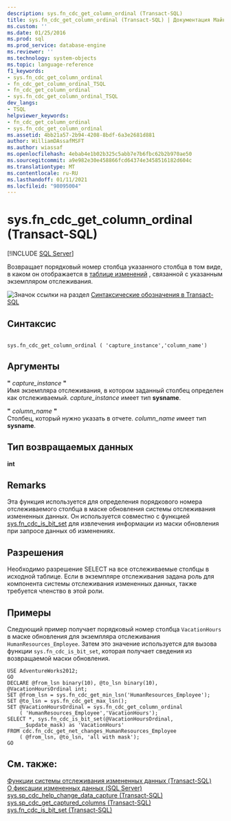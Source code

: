 ```yaml
---
description: sys.fn_cdc_get_column_ordinal (Transact-SQL)
title: sys.fn_cdc_get_column_ordinal (Transact-SQL) | Документация Майкрософт
ms.custom: ''
ms.date: 01/25/2016
ms.prod: sql
ms.prod_service: database-engine
ms.reviewer: ''
ms.technology: system-objects
ms.topic: language-reference
f1_keywords:
- sys.fn_cdc_get_column_ordinal
- fn_cdc_get_column_ordinal_TSQL
- fn_cdc_get_column_ordinal
- sys.fn_cdc_get_column_ordinal_TSQL
dev_langs:
- TSQL
helpviewer_keywords:
- fn_cdc_get_column_ordinal
- sys.fn_cdc_get_column_ordinal
ms.assetid: 4bb21a57-2b94-4208-8bdf-6a3e2681d881
author: WilliamDAssafMSFT
ms.author: wiassaf
ms.openlocfilehash: 4ebab4e1b02b325c5abb7e7b6fbc62b2b970ae50
ms.sourcegitcommit: a9e982e30e458866fcd64374e3458516182d604c
ms.translationtype: MT
ms.contentlocale: ru-RU
ms.lasthandoff: 01/11/2021
ms.locfileid: "98095004"
---
```

# <a name="sysfn_cdc_get_column_ordinal-transact-sql"></a>sys.fn_cdc_get_column_ordinal (Transact-SQL)
[!INCLUDE [SQL Server](../../includes/applies-to-version/sqlserver.md)]

  Возвращает порядковый номер столбца указанного столбца в том виде, в каком он отображается в [таблице изменений](../../relational-databases/system-tables/cdc-capture-instance-ct-transact-sql.md) , связанной с указанным экземпляром отслеживания.  
  
 ![Значок ссылки на раздел](../../database-engine/configure-windows/media/topic-link.gif "Значок ссылки на раздел") [Синтаксические обозначения в Transact-SQL](../../t-sql/language-elements/transact-sql-syntax-conventions-transact-sql.md)  
  
## <a name="syntax"></a>Синтаксис  
  
```  
  
sys.fn_cdc_get_column_ordinal ( 'capture_instance','column_name')  
```  
  
## <a name="arguments"></a>Аргументы  
 **"** *capture_instance* **"**  
 Имя экземпляра отслеживания, в котором заданный столбец определен как отслеживаемый. *capture_instance* имеет тип **sysname**.  
  
 **"** *column_name* **"**  
 Столбец, который нужно указать в отчете. *column_name* имеет тип **sysname**.  
  
## <a name="return-type"></a>Тип возвращаемых данных  
 **int**  
  
## <a name="remarks"></a>Remarks  
 Эта функция используется для определения порядкового номера отслеживаемого столбца в маске обновления системы отслеживания измененных данных. Он используется совместно с функцией [sys.fn_cdc_is_bit_set](../../relational-databases/system-functions/sys-fn-cdc-is-bit-set-transact-sql.md) для извлечения информации из маски обновления при запросе данных об изменениях.  
  
## <a name="permissions"></a>Разрешения  
 Необходимо разрешение SELECT на все отслеживаемые столбцы в исходной таблице. Если в экземпляре отслеживания задана роль для компонента системы отслеживания измененных данных, также требуется членство в этой роли.  
  
## <a name="examples"></a>Примеры  
 Следующий пример получает порядковый номер столбца `VacationHours` в маске обновления для экземпляра отслеживания `HumanResources_Employee`. Затем это значение используется для вызова функции `sys.fn_cdc_is_bit_set`, которая получает сведения из возвращаемой маски обновления.  
  
```  
USE AdventureWorks2012;  
GO  
DECLARE @from_lsn binary(10), @to_lsn binary(10),  @VacationHoursOrdinal int;  
SET @from_lsn = sys.fn_cdc_get_min_lsn('HumanResources_Employee');  
SET @to_lsn = sys.fn_cdc_get_max_lsn();  
SET @VacationHoursOrdinal = sys.fn_cdc_get_column_ordinal   
    ( 'HumanResources_Employee','VacationHours');  
SELECT *, sys.fn_cdc_is_bit_set(@VacationHoursOrdinal,  
    __$update_mask) as 'VacationHours'  
FROM cdc.fn_cdc_get_net_changes_HumanResources_Employee  
    ( @from_lsn, @to_lsn, 'all with mask');  
GO  
```  
  
## <a name="see-also"></a>См. также:  
 [Функции системы отслеживания измененных данных (Transact-SQL)](../../relational-databases/system-functions/change-data-capture-functions-transact-sql.md)   
 [О фиксации измененных данных (SQL Server)](../../relational-databases/track-changes/about-change-data-capture-sql-server.md)   
 [sys.sp_cdc_help_change_data_capture &#40;Transact-SQL&#41;](../../relational-databases/system-stored-procedures/sys-sp-cdc-help-change-data-capture-transact-sql.md)   
 [sys.sp_cdc_get_captured_columns &#40;Transact-SQL&#41;](../../relational-databases/system-stored-procedures/sys-sp-cdc-get-captured-columns-transact-sql.md)   
 [sys.fn_cdc_is_bit_set &#40;Transact-SQL&#41;](../../relational-databases/system-functions/sys-fn-cdc-is-bit-set-transact-sql.md)  
  
  
